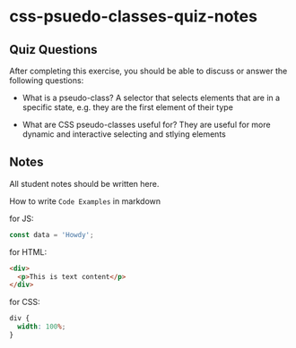 # css-psuedo-classes-quiz-notes

## Quiz Questions

After completing this exercise, you should be able to discuss or answer the following questions:

- What is a pseudo-class?
  A selector that selects elements that are in a specific state, e.g. they are the first element of their type

- What are CSS pseudo-classes useful for?
  They are useful for more dynamic and interactive selecting and stlying elements

## Notes

All student notes should be written here.

How to write `Code Examples` in markdown

for JS:

```javascript
const data = 'Howdy';
```

for HTML:

```html
<div>
  <p>This is text content</p>
</div>
```

for CSS:

```css
div {
  width: 100%;
}
```
